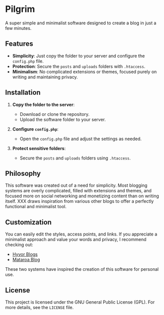 # Pilgrim
A super simple and minimalist software designed to create a blog in just a few minutes.

## Features

- **Simplicity**: Just copy the folder to your server and configure the `config.php` file.
- **Protection**: Secure the `posts` and `uploads` folders with `.htaccess`.
- **Minimalism**: No complicated extensions or themes, focused purely on writing and maintaining privacy.

## Installation

1. **Copy the folder to the server**:
   - Download or clone the repository.
   - Upload the software folder to your server.

2. **Configure `config.php`**:
   - Open the `config.php` file and adjust the settings as needed.

3. **Protect sensitive folders**:
   - Secure the `posts` and `uploads` folders using `.htaccess`.

## Philosophy

This software was created out of a need for simplicity. Most blogging systems are overly complicated, filled with extensions and themes, and focused more on social networking and monetizing content than on writing itself. XXX draws inspiration from various other blogs to offer a perfectly functional and minimalist tool.

## Customization

You can easily edit the styles, access points, and links. If you appreciate a minimalist approach and value your words and privacy, I recommend checking out:

- [Hyvor Blogs](https://blogs.hyvor.com/)
- [Mataroa Blog](https://mataroa.blog/)

These two systems have inspired the creation of this software for personal use.

## License

This project is licensed under the GNU General Public License (GPL). For more details, see the `LICENSE` file.
